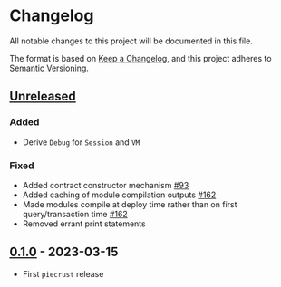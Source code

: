 # Changelog

All notable changes to this project will be documented in this file.

The format is based on [Keep a Changelog](https://keepachangelog.com/en/1.0.0/),
and this project adheres to [Semantic Versioning](https://semver.org/spec/v2.0.0.html).

## [Unreleased]

### Added

- Derive `Debug` for `Session` and `VM`

### Fixed

- Added contract constructor mechanism [#93]
- Added caching of module compilation outputs [#162]
- Made modules compile at deploy time rather than on first query/transaction time [#162]
- Removed errant print statements

## [0.1.0] - 2023-03-15

- First `piecrust` release

<!-- ISSUES -->
[#93]: https://github.com/dusk-network/piecrust/issues/93
[#162]: https://github.com/dusk-network/piecrust/issues/162

<!-- VERSIONS -->
[Unreleased]: https://github.com/dusk-network/piecrust/compare/v0.1.0...HEAD
[0.1.0]: https://github.com/dusk-network/piecrust/releases/tag/v0.1.0
